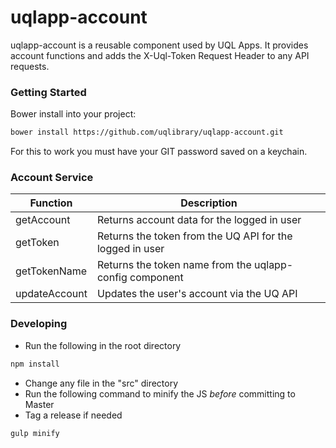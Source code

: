 # uqlapp-account

uqlapp-account is a reusable component used by UQL Apps. It provides account functions and adds
the X-Uql-Token Request Header to any API requests.

### Getting Started
Bower install into your project:
```sh
bower install https://github.com/uqlibrary/uqlapp-account.git
```
For this to work you must have your GIT password saved on a keychain. 

### Account Service
| Function      | Description                                              |
| ------------- | -------------------------------------------------------- |
| getAccount    | Returns account data for the logged in user              |
| getToken      | Returns the token from the UQ API for the logged in user |
| getTokenName  | Returns the token name from the uqlapp-config component  |
| updateAccount | Updates the user's account via the UQ API                |

### Developing
- Run the following in the root directory
```sh
npm install
```
- Change any file in the "src" directory
- Run the following command to minify the JS *before* committing to Master
- Tag a release if needed
```sh
gulp minify
```

